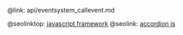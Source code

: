 @link: api/eventsystem_callevent.md

@seolinktop: [javascript framework](https://webix.com)
@seolink: [accordion js](https://webix.com/widget/accordion/)